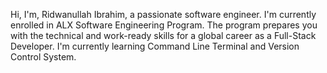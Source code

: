 Hi, I'm, Ridwanullah Ibrahim, a passionate software engineer.
I'm currently enrolled in ALX Software Engineering Program.
The program prepares you with the technical and work-ready skills for a global career as a Full-Stack Developer.
I'm currently learning Command Line Terminal and Version Control System.
